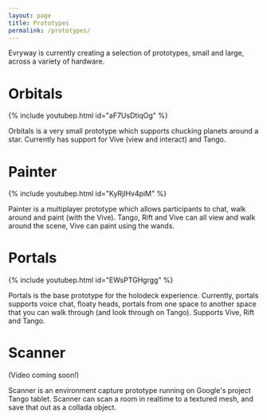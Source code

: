 ```yaml
---
layout: page
title: Prototypes
permalink: /prototypes/
---
```

Evryway is currently creating a selection of prototypes, small and large, across a variety of hardware.

# Orbitals
{% include youtubep.html id="aF7UsDtiqOg" %}

Orbitals is a very small prototype which supports chucking planets around a star. Currently has
support for Vive (view and interact) and Tango.

# Painter
{% include youtubep.html id="KyRjIHv4piM" %}

Painter is a multiplayer prototype which allows participants to chat, walk around and paint (with the Vive).
Tango, Rift and Vive can all view and walk around the scene, Vive can paint using the wands.

# Portals

{% include youtubep.html id="EWsPTGHgrgg" %}

Portals is the base prototype for the holodeck experience. Currently, portals supports voice chat, floaty heads,
portals from one space to another space that you can walk through (and look through on Tango). Supports
Vive, Rift and Tango.

# Scanner

(Video coming soon!)

Scanner is an environment capture prototype running on Google's project Tango tablet. Scanner can scan a room
in realtime to a textured mesh, and save that out as a collada object.

